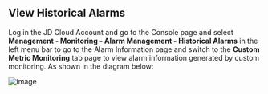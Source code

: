 ## View Historical Alarms

Log in the JD Cloud Account and go to the Console page and select **Management - Monitoring - Alarm Management - Historical Alarms** in the left menu bar to go to the Alarm Information page and switch to the **Custom Metric Monitoring** tab page to view alarm information generated by custom monitoring. As shown in the diagram below:

![image](https://raw.githubusercontent.com/jdcloudcom/cn/edit/image/Cloud-Monitor/6.%E5%8E%86%E5%8F%B2%E6%8A%A5%E8%AD%A6%E4%BF%A1%E6%81%AF.png)
